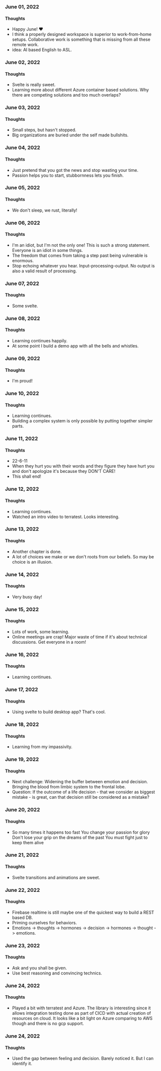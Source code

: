 ### June 01, 2022

#### Thoughts

- Happy June!  ❤
- I think a properly designed workspace is superior to work-from-home setups. Collaborative work is something that is missing from all these remote work.
- idea: AI based English to ASL.



### June 02, 2022

#### Thoughts

- Svelte is really sweet. 
- Learning more about different Azure container based solutions. Why there are competing solutions and too much overlaps?



### June 03, 2022

#### Thoughts

- Small steps, but hasn't stopped.
- Big organizations are buried under the self made bullshits.



### June 04, 2022

#### Thoughts

- Just pretend that you got the news and stop wasting your time.
- Passion helps you to start, stubbornness lets you finish. 



### June 05, 2022

#### Thoughts

- We don't sleep, we rust, literally!



### June 06, 2022

#### Thoughts

- I'm an idiot, but I'm not the only one! This is such a strong statement. Everyone is an idiot in some things.
- The freedom that comes from taking a step past being vulnerable is enormous.
- Stop echoing whatever you hear. Input-processing-output. No output is also a valid result of processing. 



### June 07, 2022

#### Thoughts

- Some svelte.



### June 08, 2022

#### Thoughts

- Learning continues happily.
- At some point I build a demo app with all the bells and whistles.



### June 09, 2022

#### Thoughts

- I'm proud!



### June 10, 2022

#### Thoughts

- Learning continues.
- Building a complex system is only possible by putting together simpler parts.



### June 11, 2022

#### Thoughts

- 22-6-11 
- When they hurt you with their words and they figure they have hurt you and don't apologize it's because they DON'T CARE! 
- This shall end!



### June 12, 2022

#### Thoughts

- Learning continues.
- Watched an intro video to terratest. Looks interesting.



### June 13, 2022

#### Thoughts

- Another chapter is done.
- A lot of choices we make or we don't roots from our beliefs. So may be choice is an illusion.



### June 14, 2022

#### Thoughts

- Very busy day! 



### June 15, 2022

#### Thoughts

- Lots of work, some learning.
- Online meetings are crap! Major waste of time if it's about technical discussions. Get everyone in a room!

### June 16, 2022

#### Thoughts

- Learning continues.



### June 17, 2022

#### Thoughts

- Using svelte to build desktop app? That's cool.



### June 18, 2022

#### Thoughts

- Learning from my impassivity.



### June 19, 2022

#### Thoughts

- Next challenge: Widening the buffer between emotion and decision. Bringing the blood from limbic system to the frontal lobe. 
- Question: If the outcome of a life decision - that we consider as biggest mistake - is great, can that decision still be considered as a mistake? 



### June 20, 2022

#### Thoughts

- So many times it happens too fast
  You change your passion for glory
  Don't lose your grip on the dreams of the past
  You must fight just to keep them alive



### June 21, 2022

#### Thoughts

- Svelte transitions and animations are sweet.



### June 22, 2022

#### Thoughts

- Firebase realtime is still maybe one of the quickest way to build a REST based DB.
- Priming ourselves for behaviors. 
- Emotions -> thoughts -> hormones -> decision -> hormones -> thought -> emotions.



### June 23, 2022

#### Thoughts

- Ask and you shall be given.
- Use best reasoning and convincing technics.



### June 24, 2022

#### Thoughts

- Played a bit with terratest and Azure. The library is interesting since it allows integration testing done as part of CICD with actual creation of resources on cloud. It looks like a bit light on Azure comparing to AWS though and there is no gcp support. 



### June 24, 2022

#### Thoughts

- Used the gap between feeling and decision. Barely noticed it. But I can identify it.
